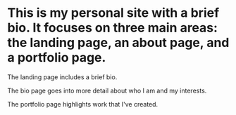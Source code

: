 # This is my personal site with a brief bio. It focuses on three main areas: the landing page, an about page, and a portfolio page.

The landing page includes a brief bio.

The bio page goes into more detail about who I am and my interests.

The portfolio page highlights work that I've created.
